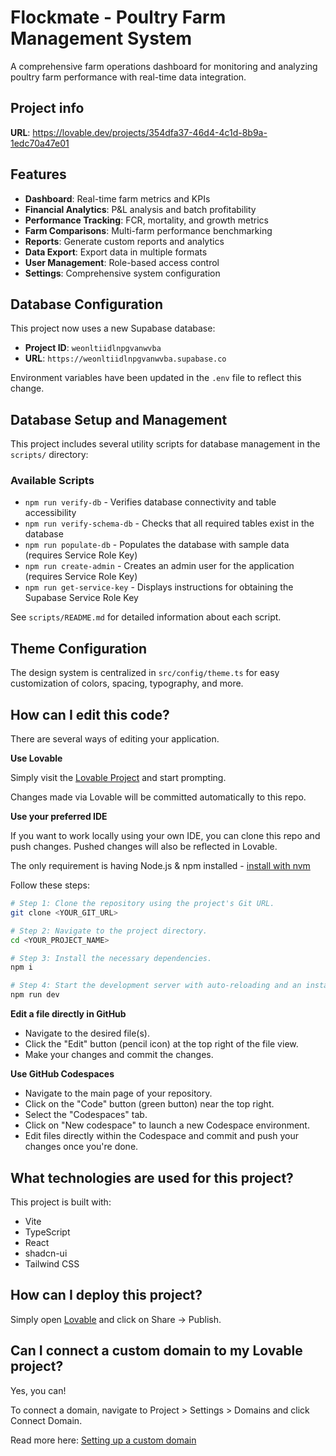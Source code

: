 # Flockmate - Poultry Farm Management System

A comprehensive farm operations dashboard for monitoring and analyzing poultry farm performance with real-time data integration.

## Project info

**URL**: https://lovable.dev/projects/354dfa37-46d4-4c1d-8b9a-1edc70a47e01

## Features

- **Dashboard**: Real-time farm metrics and KPIs
- **Financial Analytics**: P&L analysis and batch profitability  
- **Performance Tracking**: FCR, mortality, and growth metrics
- **Farm Comparisons**: Multi-farm performance benchmarking
- **Reports**: Generate custom reports and analytics
- **Data Export**: Export data in multiple formats
- **User Management**: Role-based access control
- **Settings**: Comprehensive system configuration

## Database Configuration

This project now uses a new Supabase database:

- **Project ID**: `weonltiidlnpgvanwvba`
- **URL**: `https://weonltiidlnpgvanwvba.supabase.co`

Environment variables have been updated in the `.env` file to reflect this change.

## Database Setup and Management

This project includes several utility scripts for database management in the `scripts/` directory:

### Available Scripts

- `npm run verify-db` - Verifies database connectivity and table accessibility
- `npm run verify-schema-db` - Checks that all required tables exist in the database
- `npm run populate-db` - Populates the database with sample data (requires Service Role Key)
- `npm run create-admin` - Creates an admin user for the application (requires Service Role Key)
- `npm run get-service-key` - Displays instructions for obtaining the Supabase Service Role Key

See `scripts/README.md` for detailed information about each script.

## Theme Configuration

The design system is centralized in `src/config/theme.ts` for easy customization of colors, spacing, typography, and more.

## How can I edit this code?

There are several ways of editing your application.

**Use Lovable**

Simply visit the [Lovable Project](https://lovable.dev/projects/354dfa37-46d4-4c1d-8b9a-1edc70a47e01) and start prompting.

Changes made via Lovable will be committed automatically to this repo.

**Use your preferred IDE**

If you want to work locally using your own IDE, you can clone this repo and push changes. Pushed changes will also be reflected in Lovable.

The only requirement is having Node.js & npm installed - [install with nvm](https://github.com/nvm-sh/nvm#installing-and-updating)

Follow these steps:

```sh
# Step 1: Clone the repository using the project's Git URL.
git clone <YOUR_GIT_URL>

# Step 2: Navigate to the project directory.
cd <YOUR_PROJECT_NAME>

# Step 3: Install the necessary dependencies.
npm i

# Step 4: Start the development server with auto-reloading and an instant preview.
npm run dev
```

**Edit a file directly in GitHub**

- Navigate to the desired file(s).
- Click the "Edit" button (pencil icon) at the top right of the file view.
- Make your changes and commit the changes.

**Use GitHub Codespaces**

- Navigate to the main page of your repository.
- Click on the "Code" button (green button) near the top right.
- Select the "Codespaces" tab.
- Click on "New codespace" to launch a new Codespace environment.
- Edit files directly within the Codespace and commit and push your changes once you're done.

## What technologies are used for this project?

This project is built with:

- Vite
- TypeScript
- React
- shadcn-ui
- Tailwind CSS

## How can I deploy this project?

Simply open [Lovable](https://lovable.dev/projects/354dfa37-46d4-4c1d-8b9a-1edc70a47e01) and click on Share -> Publish.

## Can I connect a custom domain to my Lovable project?

Yes, you can!

To connect a domain, navigate to Project > Settings > Domains and click Connect Domain.

Read more here: [Setting up a custom domain](https://docs.lovable.dev/features/custom-domain#custom-domain)
